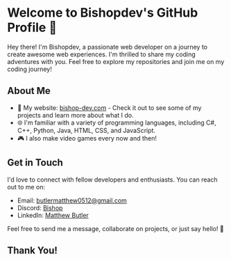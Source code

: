 # Welcome to Bishopdev's GitHub Profile 👋

Hey there! I'm Bishopdev, a passionate web developer on a journey to create awesome web experiences. I'm thrilled to share my coding adventures with you. Feel free to explore my repositories and join me on my coding journey!

## About Me

- 🚀 My website: [bishop-dev.com](https://bishop-dev.com) - Check it out to see some of my projects and learn more about what I do.
- 🌐 I'm familiar with a variety of programming languages, including C#, C++, Python, Java, HTML, CSS, and JavaScript.
- 🎮 I also make video games every now and then!
  
## Get in Touch

I'd love to connect with fellow developers and enthusiasts. You can reach out to me on:

- Email: [butlermatthew0512@gmail.com](mailto:butlermatthew0512@gmail.com)
- Discord: [Bishop](discordapp.com/users/512482353570906112)
- LinkedIn: [Matthew Butler](https://www.linkedin.com/in/matthew-butler-177a53276/)

Feel free to send me a message, collaborate on projects, or just say hello! 🚀

## Thank You!
